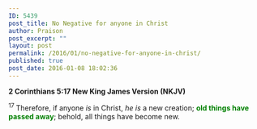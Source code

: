 ```yaml
---
ID: 5439
post_title: No Negative for anyone in Christ
author: Praison
post_excerpt: ""
layout: post
permalink: /2016/01/no-negative-for-anyone-in-christ/
published: true
post_date: 2016-01-08 18:02:36
---
```

<strong><span class="passage-display-bcv">2 Corinthians 5:17
</span><span class="passage-display-version">New King James Version (NKJV)</span></strong>

<span id="en-NKJV-28895" class="text 2Cor-5-17"><sup class="versenum">17 </sup>Therefore, if anyone <i>is</i> in Christ, <i>he is</i> a new creation; <span style="color: #008000;"><strong>old things have passed away</strong></span>; behold, all things have become new.</span>